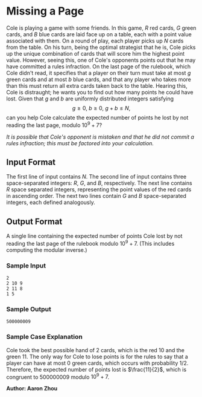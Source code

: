 # Missing a Page

Cole is playing a game with some friends. In this game, $R$ red cards, $G$ 
green cards, and $B$ blue cards are laid face up on a table, each with
a point value associated with them. On a round of play, each player picks
up $N$ cards from the table. On his turn, being the optimal strategist that
he is, Cole picks up the unique combination of cards that will score him the
highest point value. However, seeing this, one of Cole's opponents points
out that he may have committed a rules infraction. On the last page of the 
rulebook, which Cole didn't read, it specifies that a player on their turn
must take at most $g$ green cards and at most $b$ blue cards, and that
any player who takes more than this must return all extra cards taken
back to the table. Hearing this,
Cole is distraught; he wants you to find out how many points he could have
lost. Given that $g$ and $b$ are uniformly distributed integers satisfying
$$g \geq 0,\ b\geq 0,\ g+b\leq N,$$
can you help Cole calculate the expected number of points he lost by not
reading the last page, modulo $10^9 + 7$?

*It is possible that Cole's opponent is mistaken and that he did not commit 
a rules infraction; this must be factored into your calculation.*

## Input Format

The first line of input contains $N$. The second line of input contains three
space-separated integers: $R$, $G$, and $B$, respectively. The next line 
contains $R$ space separated integers, representing the point values of the
red cards in ascending order. The next two lines contain $G$ and $B$ 
space-separated integers, each defined analogously. 

## Output Format

A single line containing the expected number of points Cole lost by not
reading the last page of the rulebook modulo $10^9 + 7$. (This includes
computing the modular inverse.)

### Sample Input

```
2
2 10 9
2 11 8
1 5
```

### Sample Output

```
500000009
```

### Sample Case Explanation

Cole took the best possible hand of 2 cards, which is the red 10 and the green 11. The 
only way for Cole to lose points is for the rules to say that a player can have at most 0
green cards, which occurs with probability 1/2. Therefore, the expected number of points lost
is $\frac{11}{2}$, which is congruent to $500000009$ modulo $10^9 + 7$. 


**Author: Aaron Zhou**
